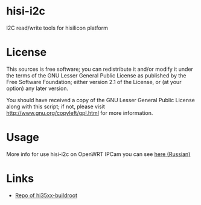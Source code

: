 hisi-i2c
========

I2C read/write tools for hisilicon platform


License
=======

This sources is free software; you can redistribute it and/or modify it under the terms of
the GNU Lesser General Public License as published by the Free Software Foundation;
either version 2.1 of the License, or (at your option) any later version.

You should have received a copy of the GNU Lesser General Public License along with this
script; if not, please visit http://www.gnu.org/copyleft/gpl.html for more information.


Usage
=====

More info for use hisi-i2c on OpenWRT IPCam you can see [here (Russian)](http://zftlab.org)


Links
=====

* [Repo of hi35xx-buildroot](https://github.com/yxg-hi35xx/hi35xx-buildroot/tree/yxg-v200-tutk-hl/package/hii2c)
